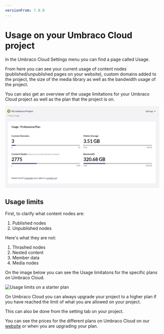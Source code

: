 ```yaml
---
versionFrom: 7.0.0
---
```


# Usage on your Umbraco Cloud project

In the Umbraco Cloud Settings menu you can find a page called Usage.

From here you can see your current usage of content nodes (published/unpublished pages on your website), custom domains added to the project, the size of the media library as well as the bandwidth usage of the project.

You can also get an overview of the usage limitations for your Umbraco Cloud project as well as the plan that the project is on.

![Usage on Cloud](images/Usage2.png)

## Usage limits

First, to clarify what content nodes are:

1. Published nodes
2. Unpublished nodes

Here's what they are not:
1. Thrashed nodes
2. Nested content
3. Member data
4. Media nodes

On the image below you can see the Usage limitatons for the specific plans on Umbraco Cloud.

![Usage limits on a starter plan](images/Plan_limitations.png)

On Umbraco Cloud you can always upgrade your project to a higher plan if you have reached the limit of what you are allowed on your project.

This can also be done from the setting tab on your project.

You can see the prices for the different plans on Umbraco Cloud on our [website](https://umbraco.com/umbraco-cloud-pricing/) or when you are upgrading your plan.

